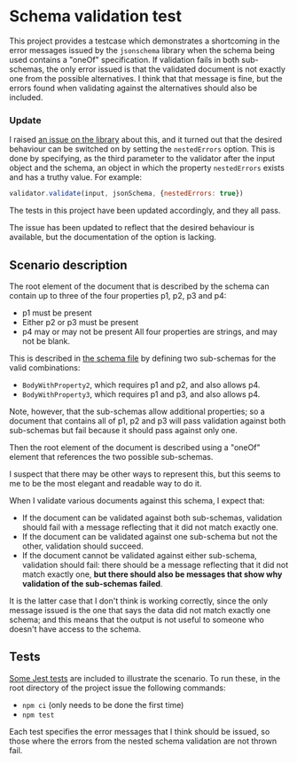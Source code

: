 # Schema validation test

This project provides a testcase which demonstrates a shortcoming in the error messages
issued by the `jsonschema` library when the schema being used contains a "oneOf"
specification. If validation fails in both sub-schemas, the only error issued is that
the validated document is not exactly one from the possible alternatives. I think that
that message is fine, but the errors found when validating against the alternatives should
also be included.

### Update

I raised [an issue on the library](https://github.com/tdegrunt/jsonschema/issues/309) about this, 
and it turned out that the desired behaviour can be switched on by setting the `nestedErrors` 
option. This is done by specifying, as the third parameter to the validator after the input object
and the schema, an object in which the property `nestedErrors` exists and has a truthy value. 
For example:

```javascript
validator.validate(input, jsonSchema, {nestedErrors: true})
```
The tests in this project have been updated accordingly, and they all pass.

The issue has been updated to reflect that the desired behaviour is available, but the documentation
of the option is lacking.

## Scenario description

The root element of the document that is described by the schema can contain up to three of the four
properties p1, p2, p3 and p4:
* p1 must be present
* Either p2 or p3 must be present
* p4 may or may not be present
All four properties are strings, and may not be blank.

This is described in [the schema file](schema.json) by defining two sub-schemas for the valid
combinations:
* `BodyWithProperty2`, which requires p1 and p2, and also allows p4.
* `BodyWithProperty3`, which requires p1 and p3, and also allows p4.

Note, however, that the sub-schemas allow additional properties; so a document that contains all
of p1, p2 and p3 will pass validation against both sub-schemas but fail because it should pass
against only one.

Then the root element of the document is described using a "oneOf" element that references the
two possible sub-schemas.

I suspect that there may be other ways to represent this, but this seems to me to be the most
elegant and readable way to do it.

When I validate various documents against this schema, I expect that:
* If the document can be validated against both sub-schemas, validation should fail with a message
reflecting that it did not match exactly one.
* If the document can be validated against one sub-schema but not the other, validation should
succeed.
* If the document cannot be validated against either sub-schema, validation should fail: there
should be a message reflecting that it did not match exactly one, **but there should also be
messages that show why validation of the sub-schemas failed**.

It is the latter case that I don't think is working correctly, since the only message issued is the
one that says the data did not match exactly one schema; and this means that the output is not
useful to someone who doesn't have access to the schema.

## Tests

[Some Jest tests](schema.test.js) are included to illustrate the scenario. 
To run these, in the root directory of the project issue the following commands:
* `npm ci` (only needs to be done the first time)
* `npm test`

Each test specifies the error messages that I think should be issued, so those where the errors
from the nested schema validation are not thrown fail. 
